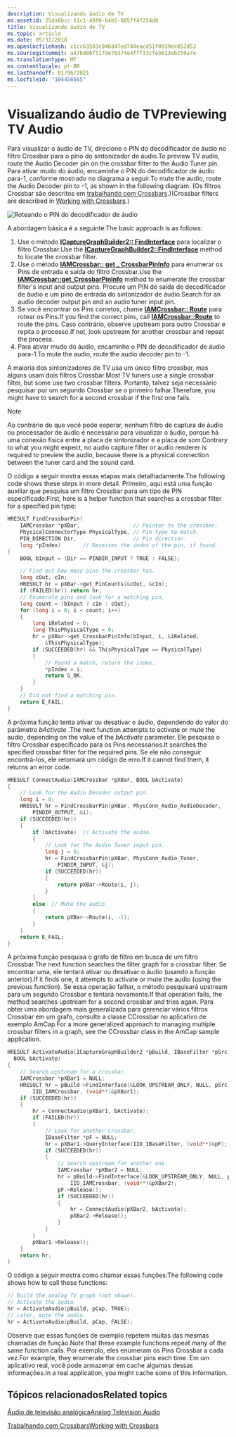 ```yaml
---
description: Visualizando áudio de TV
ms.assetid: 25da8bcc-51c1-49f0-b4b5-885ff4f254d8
title: Visualizando áudio de TV
ms.topic: article
ms.date: 05/31/2018
ms.openlocfilehash: c1cc63583c946d47ed744eacd51f0939ec852d53
ms.sourcegitcommit: a47bd86f517de76374e4fff33cfeb613eb259a7e
ms.translationtype: MT
ms.contentlocale: pt-BR
ms.lasthandoff: 01/06/2021
ms.locfileid: "104456565"
---
```

# <a name="previewing-tv-audio"></a><span data-ttu-id="c73d2-103">Visualizando áudio de TV</span><span class="sxs-lookup"><span data-stu-id="c73d2-103">Previewing TV Audio</span></span>

<span data-ttu-id="c73d2-104">Para visualizar o áudio de TV, direcione o PIN do decodificador de áudio no filtro Crossbar para o pino do sintonizador de áudio.</span><span class="sxs-lookup"><span data-stu-id="c73d2-104">To preview TV audio, route the Audio Decoder pin on the crossbar filter to the Audio Tuner pin.</span></span> <span data-ttu-id="c73d2-105">Para ativar mudo do áudio, encaminhe o PIN do decodificador de áudio para-1, conforme mostrado no diagrama a seguir.</span><span class="sxs-lookup"><span data-stu-id="c73d2-105">To mute the audio, route the Audio Decoder pin to -1, as shown in the following diagram.</span></span> <span data-ttu-id="c73d2-106">(Os filtros Crossbar são descritos em [trabalhando com Crossbars](working-with-crossbars.md).)</span><span class="sxs-lookup"><span data-stu-id="c73d2-106">(Crossbar filters are described in [Working with Crossbars](working-with-crossbars.md).)</span></span>

![Roteando o PIN do decodificador de áudio](images/vidcap07.png)

<span data-ttu-id="c73d2-108">A abordagem básica é a seguinte:</span><span class="sxs-lookup"><span data-stu-id="c73d2-108">The basic approach is as follows:</span></span>

1.  <span data-ttu-id="c73d2-109">Use o método [**ICaptureGraphBuilder2:: FindInterface**](/windows/desktop/api/Strmif/nf-strmif-icapturegraphbuilder2-findinterface) para localizar o filtro Crossbar.</span><span class="sxs-lookup"><span data-stu-id="c73d2-109">Use the [**ICaptureGraphBuilder2::FindInterface**](/windows/desktop/api/Strmif/nf-strmif-icapturegraphbuilder2-findinterface) method to locate the crossbar filter.</span></span>
2.  <span data-ttu-id="c73d2-110">Use o método [**IAMCrossbar:: get \_ CrossbarPinInfo**](/windows/desktop/api/Strmif/nf-strmif-iamcrossbar-get_crossbarpininfo) para enumerar os Pins de entrada e saída do filtro Crossbar.</span><span class="sxs-lookup"><span data-stu-id="c73d2-110">Use the [**IAMCrossbar::get\_CrossbarPinInfo**](/windows/desktop/api/Strmif/nf-strmif-iamcrossbar-get_crossbarpininfo) method to enumerate the crossbar filter's input and output pins.</span></span> <span data-ttu-id="c73d2-111">Procure um PIN de saída de decodificador de áudio e um pino de entrada do sintonizador de áudio.</span><span class="sxs-lookup"><span data-stu-id="c73d2-111">Search for an audio decoder output pin and an audio tuner input pin.</span></span>
3.  <span data-ttu-id="c73d2-112">Se você encontrar os Pins corretos, chame [**IAMCrossbar:: Route**](/windows/desktop/api/Strmif/nf-strmif-iamcrossbar-route) para rotear os Pins.</span><span class="sxs-lookup"><span data-stu-id="c73d2-112">If you find the correct pins, call [**IAMCrossbar::Route**](/windows/desktop/api/Strmif/nf-strmif-iamcrossbar-route) to route the pins.</span></span> <span data-ttu-id="c73d2-113">Caso contrário, observe upstream para outro Crossbar e repita o processo.</span><span class="sxs-lookup"><span data-stu-id="c73d2-113">If not, look upstream for another crossbar and repeat the process.</span></span>
4.  <span data-ttu-id="c73d2-114">Para ativar mudo do áudio, encaminhe o PIN do decodificador de áudio para-1.</span><span class="sxs-lookup"><span data-stu-id="c73d2-114">To mute the audio, route the audio decoder pin to -1.</span></span>

<span data-ttu-id="c73d2-115">A maioria dos sintonizadores de TV usa um único filtro crossbar, mas alguns usam dois filtros Crossbar.</span><span class="sxs-lookup"><span data-stu-id="c73d2-115">Most TV tuners use a single crossbar filter, but some use two crossbar filters.</span></span> <span data-ttu-id="c73d2-116">Portanto, talvez seja necessário pesquisar por um segundo Crossbar se o primeiro falhar.</span><span class="sxs-lookup"><span data-stu-id="c73d2-116">Therefore, you might have to search for a second crossbar if the first one fails.</span></span>

> [!Note]  
> <span data-ttu-id="c73d2-117">Ao contrário do que você pode esperar, nenhum filtro de captura de áudio ou processador de áudio é necessário para visualizar o áudio, porque há uma conexão física entre a placa de sintonizador e a placa de som.</span><span class="sxs-lookup"><span data-stu-id="c73d2-117">Contrary to what you might expect, no audio capture filter or audio renderer is required to preview the audio, because there is a physical connection between the tuner card and the sound card.</span></span>

 

<span data-ttu-id="c73d2-118">O código a seguir mostra essas etapas mais detalhadamente.</span><span class="sxs-lookup"><span data-stu-id="c73d2-118">The following code shows these steps in more detail.</span></span> <span data-ttu-id="c73d2-119">Primeiro, aqui está uma função auxiliar que pesquisa um filtro Crossbar para um tipo de PIN especificado:</span><span class="sxs-lookup"><span data-stu-id="c73d2-119">First, here is a helper function that searches a crossbar filter for a specified pin type:</span></span>


```C++
HRESULT FindCrossbarPin(
    IAMCrossbar *pXBar,                 // Pointer to the crossbar.
    PhysicalConnectorType PhysicalType, // Pin type to match.
    PIN_DIRECTION Dir,                  // Pin direction.
    long *pIndex)       // Receives the index of the pin, if found.
{
    BOOL bInput = (Dir == PINDIR_INPUT ? TRUE : FALSE);

    // Find out how many pins the crossbar has.
    long cOut, cIn;
    HRESULT hr = pXBar->get_PinCounts(&cOut, &cIn);
    if (FAILED(hr)) return hr;
    // Enumerate pins and look for a matching pin.
    long count = (bInput ? cIn : cOut);
    for (long i = 0; i < count; i++)
    {
        long iRelated = 0;
        long ThisPhysicalType = 0;
        hr = pXBar->get_CrossbarPinInfo(bInput, i, &iRelated,
            &ThisPhysicalType);
        if (SUCCEEDED(hr) && ThisPhysicalType == PhysicalType)
        {
            // Found a match, return the index.
            *pIndex = i;
            return S_OK;
        }
    }
    // Did not find a matching pin.
    return E_FAIL;
}
```



<span data-ttu-id="c73d2-120">A próxima função tenta ativar ou desativar o áudio, dependendo do valor do parâmetro *bActivate* .</span><span class="sxs-lookup"><span data-stu-id="c73d2-120">The next function attempts to activate or mute the audio, depending on the value of the *bActivate* parameter.</span></span> <span data-ttu-id="c73d2-121">Ele pesquisa o filtro Crossbar especificado para os Pins necessários.</span><span class="sxs-lookup"><span data-stu-id="c73d2-121">It searches the specified crossbar filter for the required pins.</span></span> <span data-ttu-id="c73d2-122">Se ele não conseguir encontrá-los, ele retornará um código de erro.</span><span class="sxs-lookup"><span data-stu-id="c73d2-122">If it cannot find them, it returns an error code.</span></span>


```C++
HRESULT ConnectAudio(IAMCrossbar *pXBar, BOOL bActivate)
{
    // Look for the Audio Decoder output pin.
    long i = 0;
    HRESULT hr = FindCrossbarPin(pXBar, PhysConn_Audio_AudioDecoder,
        PINDIR_OUTPUT, &i);
    if (SUCCEEDED(hr))
    {
        if (bActivate)  // Activate the audio. 
        {
            // Look for the Audio Tuner input pin.
            long j = 0;
            hr = FindCrossbarPin(pXBar, PhysConn_Audio_Tuner, 
                PINDIR_INPUT, &j);
            if (SUCCEEDED(hr))
            {
                return pXBar->Route(i, j);
            }
        }
        else  // Mute the audio
        {
            return pXBar->Route(i, -1);
        }
    }
    return E_FAIL;
}
```



<span data-ttu-id="c73d2-123">A próxima função pesquisa o grafo de filtro em busca de um filtro Crossbar.</span><span class="sxs-lookup"><span data-stu-id="c73d2-123">The next function searches the filter graph for a crossbar filter.</span></span> <span data-ttu-id="c73d2-124">Se encontrar uma, ele tentará ativar ou desativar o áudio (usando a função anterior).</span><span class="sxs-lookup"><span data-stu-id="c73d2-124">If it finds one, it attempts to activate or mute the audio (using the previous function).</span></span> <span data-ttu-id="c73d2-125">Se essa operação falhar, o método pesquisará upstream para um segundo Crossbar e tentará novamente.</span><span class="sxs-lookup"><span data-stu-id="c73d2-125">If that operation fails, the method searches upstream for a second crossbar and tries again.</span></span> <span data-ttu-id="c73d2-126">Para obter uma abordagem mais generalizada para gerenciar vários filtros Crossbar em um grafo, consulte a classe CCrossbar no aplicativo de exemplo AmCap.</span><span class="sxs-lookup"><span data-stu-id="c73d2-126">For a more generalized approach to managing multiple crossbar filters in a graph, see the CCrossbar class in the AmCap sample application.</span></span>


```C++
HRESULT ActivateAudio(ICaptureGraphBuilder2 *pBuild, IBaseFilter *pSrc,
  BOOL bActivate)
{
    // Search upstream for a crossbar.
    IAMCrossbar *pXBar1 = NULL;
    HRESULT hr = pBuild->FindInterface(&LOOK_UPSTREAM_ONLY, NULL, pSrc,
        IID_IAMCrossbar, (void**)&pXBar1);
    if (SUCCEEDED(hr)) 
    {
        hr = ConnectAudio(pXBar1, bActivate);
        if (FAILED(hr))
        {
            // Look for another crossbar.
            IBaseFilter *pF = NULL;
            hr = pXBar1->QueryInterface(IID_IBaseFilter, (void**)&pF);
            if (SUCCEEDED(hr)) 
            {
                // Search upstream for another one.
                IAMCrossbar *pXBar2 = NULL;
                hr = pBuild->FindInterface(&LOOK_UPSTREAM_ONLY, NULL, pF,
                    IID_IAMCrossbar, (void**)&pXBar2);
                pF->Release();
                if (SUCCEEDED(hr))
                {
                    hr = ConnectAudio(pXBar2, bActivate);
                    pXBar2->Release();
                }
            }
        }
        pXBar1->Release();
    }
    return hr;
}
```



<span data-ttu-id="c73d2-127">O código a seguir mostra como chamar essas funções:</span><span class="sxs-lookup"><span data-stu-id="c73d2-127">The following code shows how to call these functions:</span></span>


```C++
// Build the analog TV graph (not shown).
// Activate the audio.
hr = ActivateAudio(pBuild, pCap, TRUE);
// Later, mute the audio.
hr = ActivateAudio(pBuild, pCap, FALSE);
```



<span data-ttu-id="c73d2-128">Observe que essas funções de exemplo repetem muitas das mesmas chamadas de função.</span><span class="sxs-lookup"><span data-stu-id="c73d2-128">Note that these example functions repeat many of the same function calls.</span></span> <span data-ttu-id="c73d2-129">Por exemplo, eles enumeram os Pins Crossbar a cada vez.</span><span class="sxs-lookup"><span data-stu-id="c73d2-129">For example, they enumerate the crossbar pins each time.</span></span> <span data-ttu-id="c73d2-130">Em um aplicativo real, você pode armazenar em cache algumas dessas informações.</span><span class="sxs-lookup"><span data-stu-id="c73d2-130">In a real application, you might cache some of this information.</span></span>

## <a name="related-topics"></a><span data-ttu-id="c73d2-131">Tópicos relacionados</span><span class="sxs-lookup"><span data-stu-id="c73d2-131">Related topics</span></span>

<dl> <dt>

[<span data-ttu-id="c73d2-132">Áudio de televisão analógica</span><span class="sxs-lookup"><span data-stu-id="c73d2-132">Analog Television Audio</span></span>](analog-television-audio.md)
</dt> <dt>

[<span data-ttu-id="c73d2-133">Trabalhando com Crossbars</span><span class="sxs-lookup"><span data-stu-id="c73d2-133">Working with Crossbars</span></span>](working-with-crossbars.md)
</dt> </dl>

 

 



